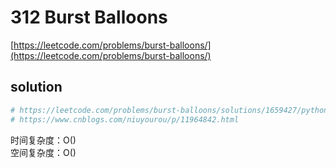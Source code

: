 # 312 Burst Balloons
[https://leetcode.com/problems/burst-balloons/](https://leetcode.com/problems/burst-balloons/)


## solution

```python
# https://leetcode.com/problems/burst-balloons/solutions/1659427/python-beginner-brute-force-recursion-brute-better-memoization-dp/
# https://www.cnblogs.com/niuyourou/p/11964842.html

```
时间复杂度：O() <br>
空间复杂度：O()
